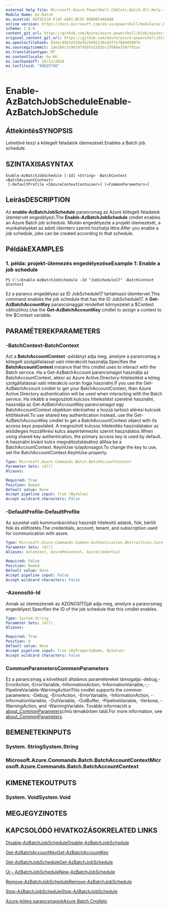 ```yaml
---
external help file: Microsoft.Azure.PowerShell.Cmdlets.Batch.dll-Help.xml
Module Name: Az.Batch
ms.assetid: 02F91510-F14F-4401-BC5F-06B0874AEB4B
online version: https://docs.microsoft.com/en-us/powershell/module/az.batch/enable-azbatchjobschedule
schema: 2.0.0
content_git_url: https://github.com/Azure/azure-powershell/blob/master/src/Batch/Batch/help/Enable-AzBatchJobSchedule.md
original_content_git_url: https://github.com/Azure/azure-powershell/blob/master/src/Batch/Batch/help/Enable-AzBatchJobSchedule.md
ms.openlocfilehash: 03decd5b1d32defb25692220c63ffe768445697e
ms.sourcegitcommit: 1de2b6c3c99197958fa2101bc37680e7507f91ac
ms.translationtype: MT
ms.contentlocale: hu-HU
ms.lasthandoff: 10/13/2020
ms.locfileid: "94025790"
---
```

# <span data-ttu-id="34b3d-101">Enable-AzBatchJobSchedule</span><span class="sxs-lookup"><span data-stu-id="34b3d-101">Enable-AzBatchJobSchedule</span></span>

## <span data-ttu-id="34b3d-102">Áttekintés</span><span class="sxs-lookup"><span data-stu-id="34b3d-102">SYNOPSIS</span></span>
<span data-ttu-id="34b3d-103">Lehetővé teszi a kötegelt feladatok ütemezését.</span><span class="sxs-lookup"><span data-stu-id="34b3d-103">Enables a Batch job schedule.</span></span>

## <span data-ttu-id="34b3d-104">SZINTAXISA</span><span class="sxs-lookup"><span data-stu-id="34b3d-104">SYNTAX</span></span>

```
Enable-AzBatchJobSchedule [-Id] <String> -BatchContext <BatchAccountContext>
 [-DefaultProfile <IAzureContextContainer>] [<CommonParameters>]
```

## <span data-ttu-id="34b3d-105">Leírás</span><span class="sxs-lookup"><span data-stu-id="34b3d-105">DESCRIPTION</span></span>
<span data-ttu-id="34b3d-106">Az **enable-AzBatchJobSchedule** parancsmag az Azure kötegelt feladatok ütemtervét engedélyezi.</span><span class="sxs-lookup"><span data-stu-id="34b3d-106">The **Enable-AzBatchJobSchedule** cmdlet enables an Azure Batch job schedule.</span></span>
<span data-ttu-id="34b3d-107">Miután engedélyezte a projekt ütemezését, a munkahelyeket az adott ütemterv szerint hozhatja létre.</span><span class="sxs-lookup"><span data-stu-id="34b3d-107">After you enable a job schedule, jobs can be created according to that schedule.</span></span>

## <span data-ttu-id="34b3d-108">Példák</span><span class="sxs-lookup"><span data-stu-id="34b3d-108">EXAMPLES</span></span>

### <span data-ttu-id="34b3d-109">1. példa: projekt-ütemezés engedélyezése</span><span class="sxs-lookup"><span data-stu-id="34b3d-109">Example 1: Enable a job schedule</span></span>
```
PS C:\>Enable-AzBatchJobSchedule -Id "JobSchedule17" -BatchContext $Context
```

<span data-ttu-id="34b3d-110">Ez a parancs engedélyezi az ID JobSchedule17 tartalmazó ütemtervet.</span><span class="sxs-lookup"><span data-stu-id="34b3d-110">This command enables the job schedule that has the ID JobSchedule17.</span></span>
<span data-ttu-id="34b3d-111">A **Get-AzBatchAccountKey** parancsmaggal rendelhet környezetet a $Context változóhoz.</span><span class="sxs-lookup"><span data-stu-id="34b3d-111">Use the **Get-AzBatchAccountKey** cmdlet to assign a context to the $Context variable.</span></span>

## <span data-ttu-id="34b3d-112">PARAMÉTEREK</span><span class="sxs-lookup"><span data-stu-id="34b3d-112">PARAMETERS</span></span>

### <span data-ttu-id="34b3d-113">-BatchContext</span><span class="sxs-lookup"><span data-stu-id="34b3d-113">-BatchContext</span></span>
<span data-ttu-id="34b3d-114">Azt a **BatchAccountContext** -példányt adja meg, amelyre a parancsmag a kötegelt szolgáltatással való interakciót használja.</span><span class="sxs-lookup"><span data-stu-id="34b3d-114">Specifies the **BatchAccountContext** instance that this cmdlet uses to interact with the Batch service.</span></span>
<span data-ttu-id="34b3d-115">Ha a Get-AzBatchAccount parancsmagot használja az BatchAccountContext, akkor az Azure Active Directory-hitelesítést a köteg szolgáltatással való interakció során fogja használni.</span><span class="sxs-lookup"><span data-stu-id="34b3d-115">If you use the Get-AzBatchAccount cmdlet to get your BatchAccountContext, then Azure Active Directory authentication will be used when interacting with the Batch service.</span></span> <span data-ttu-id="34b3d-116">Ha inkább a megosztott kulcsos hitelesítést szeretné használni, használja az Get-AzBatchAccountKey parancsmagot egy BatchAccountContext objektum eléréséhez a hozzá tartozó elérési kulcsok kitöltésével.</span><span class="sxs-lookup"><span data-stu-id="34b3d-116">To use shared key authentication instead, use the Get-AzBatchAccountKey cmdlet to get a BatchAccountContext object with its access keys populated.</span></span> <span data-ttu-id="34b3d-117">A megosztott kulcsos hitelesítés használatakor az elsődleges hozzáférési kulcs alapértelmezés szerint használatos.</span><span class="sxs-lookup"><span data-stu-id="34b3d-117">When using shared key authentication, the primary access key is used by default.</span></span> <span data-ttu-id="34b3d-118">A használni kívánt kulcs megváltoztatásához állítsa be a BatchAccountContext. KeyInUse tulajdonságot.</span><span class="sxs-lookup"><span data-stu-id="34b3d-118">To change the key to use, set the BatchAccountContext.KeyInUse property.</span></span>

```yaml
Type: Microsoft.Azure.Commands.Batch.BatchAccountContext
Parameter Sets: (All)
Aliases:

Required: True
Position: Named
Default value: None
Accept pipeline input: True (ByValue)
Accept wildcard characters: False
```

### <span data-ttu-id="34b3d-119">-DefaultProfile</span><span class="sxs-lookup"><span data-stu-id="34b3d-119">-DefaultProfile</span></span>
<span data-ttu-id="34b3d-120">Az azuretal való kommunikációhoz használt hitelesítő adatok, fiók, bérlői fiók és előfizetés.</span><span class="sxs-lookup"><span data-stu-id="34b3d-120">The credentials, account, tenant, and subscription used for communication with azure.</span></span>

```yaml
Type: Microsoft.Azure.Commands.Common.Authentication.Abstractions.Core.IAzureContextContainer
Parameter Sets: (All)
Aliases: AzContext, AzureRmContext, AzureCredential

Required: False
Position: Named
Default value: None
Accept pipeline input: False
Accept wildcard characters: False
```

### <span data-ttu-id="34b3d-121">-Azonosító</span><span class="sxs-lookup"><span data-stu-id="34b3d-121">-Id</span></span>
<span data-ttu-id="34b3d-122">Annak az ütemezésnek az AZONOSÍTÓját adja meg, amelyre a parancsmag engedélyezi.</span><span class="sxs-lookup"><span data-stu-id="34b3d-122">Specifies the ID of the job schedule that this cmdlet enables.</span></span>

```yaml
Type: System.String
Parameter Sets: (All)
Aliases:

Required: True
Position: 0
Default value: None
Accept pipeline input: True (ByPropertyName, ByValue)
Accept wildcard characters: False
```

### <span data-ttu-id="34b3d-123">CommonParameters</span><span class="sxs-lookup"><span data-stu-id="34b3d-123">CommonParameters</span></span>
<span data-ttu-id="34b3d-124">Ez a parancsmag a következő általános paramétereket támogatja:-debug,-ErrorAction,-ErrorVariable,-InformationAction,-InformationVariable,-,-PipelineVariable-WarningAction</span><span class="sxs-lookup"><span data-stu-id="34b3d-124">This cmdlet supports the common parameters: -Debug, -ErrorAction, -ErrorVariable, -InformationAction, -InformationVariable, -OutVariable, -OutBuffer, -PipelineVariable, -Verbose, -WarningAction, and -WarningVariable.</span></span> <span data-ttu-id="34b3d-125">További információt a [about_CommonParameters](http://go.microsoft.com/fwlink/?LinkID=113216)című témakörben talál.</span><span class="sxs-lookup"><span data-stu-id="34b3d-125">For more information, see [about_CommonParameters](http://go.microsoft.com/fwlink/?LinkID=113216).</span></span>

## <span data-ttu-id="34b3d-126">BEMENETEK</span><span class="sxs-lookup"><span data-stu-id="34b3d-126">INPUTS</span></span>

### <span data-ttu-id="34b3d-127">System. String</span><span class="sxs-lookup"><span data-stu-id="34b3d-127">System.String</span></span>

### <span data-ttu-id="34b3d-128">Microsoft.Azure.Commands.Batch.BatchAccountContext</span><span class="sxs-lookup"><span data-stu-id="34b3d-128">Microsoft.Azure.Commands.Batch.BatchAccountContext</span></span>

## <span data-ttu-id="34b3d-129">KIMENETEK</span><span class="sxs-lookup"><span data-stu-id="34b3d-129">OUTPUTS</span></span>

### <span data-ttu-id="34b3d-130">System. Void</span><span class="sxs-lookup"><span data-stu-id="34b3d-130">System.Void</span></span>

## <span data-ttu-id="34b3d-131">MEGJEGYZI</span><span class="sxs-lookup"><span data-stu-id="34b3d-131">NOTES</span></span>

## <span data-ttu-id="34b3d-132">KAPCSOLÓDÓ HIVATKOZÁSOK</span><span class="sxs-lookup"><span data-stu-id="34b3d-132">RELATED LINKS</span></span>

[<span data-ttu-id="34b3d-133">Disable-AzBatchJobSchedule</span><span class="sxs-lookup"><span data-stu-id="34b3d-133">Disable-AzBatchJobSchedule</span></span>](./Disable-AzBatchJobSchedule.md)

[<span data-ttu-id="34b3d-134">Get-AzBatchAccountKey</span><span class="sxs-lookup"><span data-stu-id="34b3d-134">Get-AzBatchAccountKey</span></span>](./Get-AzBatchAccountKey.md)

[<span data-ttu-id="34b3d-135">Get-AzBatchJobSchedule</span><span class="sxs-lookup"><span data-stu-id="34b3d-135">Get-AzBatchJobSchedule</span></span>](./Get-AzBatchJobSchedule.md)

[<span data-ttu-id="34b3d-136">Új – AzBatchJobSchedule</span><span class="sxs-lookup"><span data-stu-id="34b3d-136">New-AzBatchJobSchedule</span></span>](./New-AzBatchJobSchedule.md)

[<span data-ttu-id="34b3d-137">Remove-AzBatchJobSchedule</span><span class="sxs-lookup"><span data-stu-id="34b3d-137">Remove-AzBatchJobSchedule</span></span>](./Remove-AzBatchJobSchedule.md)

[<span data-ttu-id="34b3d-138">Stop-AzBatchJobSchedule</span><span class="sxs-lookup"><span data-stu-id="34b3d-138">Stop-AzBatchJobSchedule</span></span>](./Stop-AzBatchJobSchedule.md)

[<span data-ttu-id="34b3d-139">Azure-köteg parancsmagok</span><span class="sxs-lookup"><span data-stu-id="34b3d-139">Azure Batch Cmdlets</span></span>](/powershell/module/Az.Batch/)
